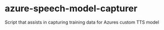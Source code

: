 # azure-speech-model-capturer
Script that assists in capturing training data for Azures custom TTS model
